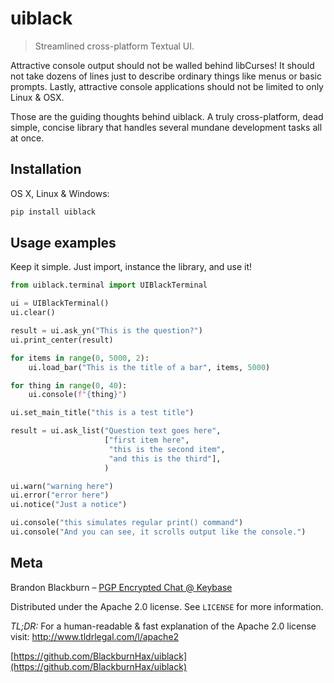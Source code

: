 # uiblack
> Streamlined cross-platform Textual UI.

Attractive console output should not be walled behind libCurses! It should not take dozens of lines just to describe ordinary things like menus or basic prompts. Lastly, attractive console applications should not be limited to only Linux & OSX.

Those are the guiding thoughts behind uiblack. A truly cross-platform, dead simple, concise library that handles several mundane development tasks all at once.


## Installation

OS X, Linux & Windows:

```sh
pip install uiblack
```

## Usage examples

Keep it simple. Just import, instance the library, and use it!

```python
from uiblack.terminal import UIBlackTerminal

ui = UIBlackTerminal()
ui.clear()

result = ui.ask_yn("This is the question?")
ui.print_center(result)

for items in range(0, 5000, 2):
    ui.load_bar("This is the title of a bar", items, 5000)

for thing in range(0, 40):
    ui.console(f"{thing}")

ui.set_main_title("this is a test title")

result = ui.ask_list("Question text goes here",
                     ["first item here",
                      "this is the second item",
                      "and this is the third"],
                     )

ui.warn("warning here")
ui.error("error here")
ui.notice("Just a notice")

ui.console("this simulates regular print() command")
ui.console("And you can see, it scrolls output like the console.")
```


## Meta

Brandon Blackburn – [PGP Encrypted Chat @ Keybase](https://keybase.io/blackburnhax/chat)

Distributed under the Apache 2.0 license. See ``LICENSE`` for more information.

_TL;DR:_
For a human-readable & fast explanation of the Apache 2.0 license visit:  http://www.tldrlegal.com/l/apache2


[https://github.com/BlackburnHax/uiblack](https://github.com/BlackburnHax/uiblack)